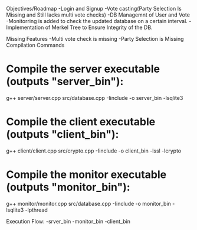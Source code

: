Objectives/Roadmap
-Login and Signup
-Vote casting(Party Selection Is Missing and Still lacks multi vote checks)
-DB Managemnt of User and Vote
-Monitorring is added to check the updated database on a certain interval.
-Implementation of Merkel Tree to Ensure Integrity of the DB.


Missing Features
-Multi vote check is missing
-Party Selection is Missing
Compilation Commands
# Compile the server executable (outputs "server_bin"):
g++ server/server.cpp src/database.cpp -Iinclude -o server_bin -lsqlite3

# Compile the client executable (outputs "client_bin"):
g++ client/client.cpp src/crypto.cpp -Iinclude -o client_bin -lssl -lcrypto

# Compile the monitor executable (outputs "monitor_bin"):
g++ monitor/monitor.cpp src/database.cpp -Iinclude -o monitor_bin -lsqlite3 -lpthread


Execution Flow:
-srver_bin
-monitor_bin
-client_bin